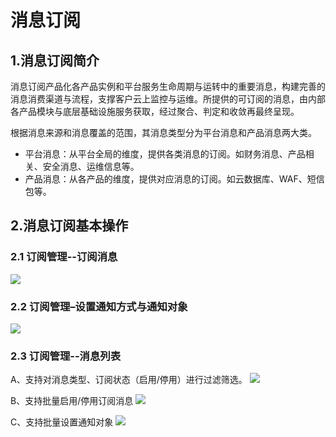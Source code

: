 

# 消息订阅

## 1.消息订阅简介

消息订阅产品化各产品实例和平台服务生命周期与运转中的重要消息，构建完善的消息消费渠道与流程，支撑客户云上监控与运维。所提供的可订阅的消息，由内部各产品模块与底层基础设施服务获取，经过聚合、判定和收敛再最终呈现。

根据消息来源和消息覆盖的范围，其消息类型分为平台消息和产品消息两大类。

*   平台消息：从平台全局的维度，提供各类消息的订阅。如财务消息、产品相关、安全消息、运维信息等。
*   产品消息：从各产品的维度，提供对应消息的订阅。如云数据库、WAF、短信包等。



## 2.消息订阅基本操作

### 2.1 订阅管理--订阅消息
![](D:/MyCloud/GitHub/umon/images/message1.png)



### 2.2 订阅管理–设置通知方式与通知对象
![](D:/MyCloud/GitHub/umon/images/message2.png)



### 2.3 订阅管理--消息列表

A、支持对消息类型、订阅状态（启用/停用）进行过滤筛选。
![](D:/MyCloud/GitHub/umon/images/message3.png)

B、支持批量启用/停用订阅消息
![](D:/MyCloud/GitHub/umon/images/message4.png)

C、支持批量设置通知对象
![](D:/MyCloud/GitHub/umon/images/message5.png)
  


